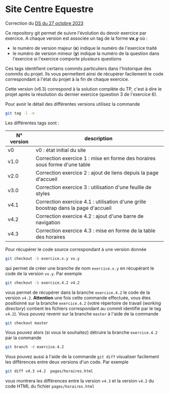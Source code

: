 # Site Centre Equestre

Correction du [DS du 27 octobre 2023](https://lig-membres.imag.fr/genoud/teaching/PL2AI/examens/Sujets/AI/CC2023_27_11/CC_TW_2023_10_27.html) 

Ce repository git permet de suivre l'évolution du devoir exercice par exercice.
A chaque version est associée un tag  de la forme **vx.y** où :

- le numéro de version majeur (**x**) indique le numéro de l'exercice traité
- le numéro de version mineur (**y**) indique la numéro de la question dans l'exercice si l'exercice comporte plusieurs questions

Ces tags identifient certains commits particuliers dans l'historique des commits du projet.  Ils vous permettent ainsi
 de récupérer facilement le code correspondant à l'état du projet à la fin de chaque exercice.

Cette version (v6.3) correspond à la solution complète du TP, c'est à dire le projet après la résolution du dernier exercice (question 3 de l'exercice 6).  

Pour avoir le détail des différentes versions utilisez la commande

```bash
git tag -l -n
```
 Les différentes tags sont :

| N° version | description |
|------------|-------------|
| v0         |   v0 : état initial du site |
| v1.0       |     Correction exercice 1 : mise en forme des horaires sous forme d'une table |
| v2.0       |     Correction exercice 2 : ajout de liens depuis la page d'accueil |
| v3.0       |     Correction exercice 3 : utilisation d'une feuille de styles |
| v4.1       |     Correction exercice 4.1 : utilisation d'une grille boostrap dans la page d'accueil |
| v4.2       |     Correction exercice 4.2 : ajout d'une barre de navigation |
| v4.3       |     Correction exercice 4.3 : mise en forme de la table des horaires |



Pour récupérer le code source correspondant à une version donnée 

```bash
git checkout -b exercice.x.y vx.y
```

qui permet de créer une branche de nom `exercice.x.y` en récupérant le code de la version `vx.y`. Par exemple

```bash
git checkout -b exercice.4.2 v4.2
```

vous permet de récupérer dans la branche `exercice.4.2` le code de la version `v4.2`. **Attention** une fois cette commande effectuée, vous êtes positionné sur la branche `exercice.4.2` (votre répertoire de travail (*working directory*) contient les fichiers correspondant au commit identifié par le tag `v4.2`). Vous pouvez revenir sur la branche `master` à l'aide de la commande

```bash
git checkout master
```

Vous pouvez alors (si vous le souhaitez) détruire la branche `exercice.4.2` par la commande 

```bash
git branch -d exercice.4.2
```

Vous pouvez aussi à l'aide de la commande `git diff` visualiser facilement les différences entre deux versions d'un code. Par exemple

```bash
git diff v4.3 v4.2  pages/horaires.html
```
vous montrera les différences entre la version `v4.3` et la version `v4.2` du code HTML du fichier  `pages/horaires.html`


